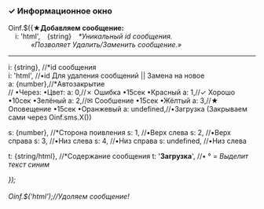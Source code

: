 <h3>✓ Информационное окно</h3>

Oinf.$({<b>★Добавляем сообщение:</b><br>
&#8195;i: 'html',&#8195;{string}&#8195;<i>*Уникальный id сообщения.</i><br>&#8195;&#8195;&#8195;
<i>«Позволяет Удалить/Заменить сообщение.»</i><br>
<hr>
  i: {string}, //*id сообщения<br>
    i: 'html',   //•id Для удаления сообщений || Замена на новое<br>
  a: {number},//*Автозакрытие <br>
         //           •Через:   •Цвет:
    a: 0,//✗ Ошибка     •15сек    •Красный
    a: 1,//✓ Хорошо     •10сек    •Зелёный
    a: 2,//✉ Сообшение  •15сек    •Жёлтый
    a: 3,//★ Оповещение •15сек    •Оранжевый 
    a: undefined,//•Загрузка (Закрываем сами через Oinf.sms.X())

  s: {number}, //*Сторона поивления
    s: 1, //•Верх слева
    s: 2, //•Верх справа
    s: 3, //•Низ слева
    s: 4, //•Низ справа
    s: undefined, //•Низ слева
  
  t: {string/html}, //*Содержание сообщения
    t: '<b>Загрузка</b>', //•
      ° <i> = Выделит текст синим
</div>
});
 <br> <br>
Oinf.$('html');//Удоляем сообщение!
 
<!--
    &nbsp;	Неразрывный пробел
    &#8194;	Узкий пробел (еn-шириной в букву n)
    &#8195;	Широкий пробел (em-шириной в букву m)
< 	&lt;	  Знак "меньше чем" (начало тега)
>	  &gt;	  Знак "больше чем" (конец тега)
"	  &quot;	Двойная кавычка
' 	&apos;	Апостроф (одинарная кавычка)
-->
